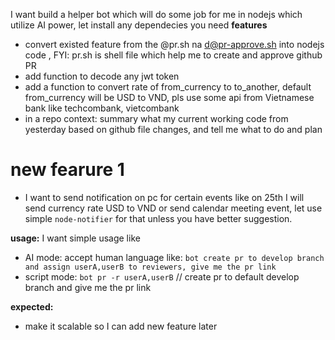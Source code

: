 I want build a helper bot which will do some job for me in nodejs which utilize AI power, let install any dependecies you need
**features**
- convert existed feature from the @pr.sh na d@pr-approve.sh into nodejs code , FYI: pr.sh is shell file which help me to create and approve github PR
- add function to decode any jwt token
- add a function to convert rate of from_currency to to_another, default from_currency will be USD to VND, pls use some api from Vietnamese bank like techcombank, vietcombank
- in a repo context: summary what my current working code from yesterday  based on github file changes, and tell me what to do and plan

# new fearure 1
- I want to send notification on pc for certain events like on 25th I will send currency rate USD to VND or send calendar meeting event, let use simple `node-notifier` for that unless you have better suggestion.


**usage:**
I want simple usage like
- AI mode: accept human language like: `bot create pr to develop branch and assign userA,userB to reviewers, give me the pr link`
- script mode: `bot pr -r userA,userB` // create pr to default develop branch and give me the pr link

**expected:**
- make it scalable so I can add new feature later
